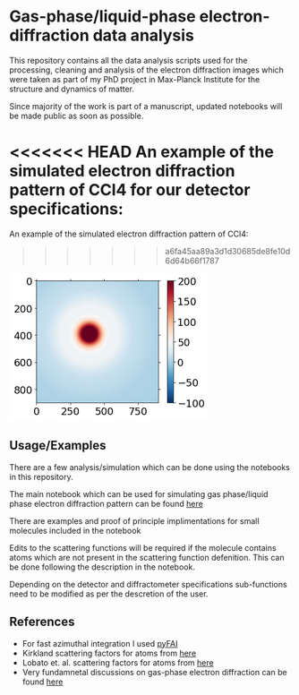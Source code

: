 
# Gas-phase/liquid-phase electron-diffraction data analysis

This repository contains all the data analysis scripts used for the processing, cleaning and analysis of the electron diffraction images which were taken as part of my PhD project in Max-Planck Institute for the structure and dynamics of matter.

Since majority of the work is part of a manuscript, updated notebooks will be made public as soon as possible.

<<<<<<< HEAD
An example of the simulated electron diffraction pattern of CCl4 for our detector specifications:
=======
An example of the simulated electron diffraction pattern of CCl4:
>>>>>>> a6fa45aa89a3d1d30685de8fe10d6d64b66f1787

![diffraction_modified_scattering_glycerol_isolated](https://github.com/meghanad-kayanattil/Electron-diffraction/blob/main/Itot_ccl4_simulated_kirk.png)

## Usage/Examples

There are a few analysis/simulation which can be done
using the notebooks in this repository. 

The main notebook which can be used for simulating
gas phase/liquid phase electron diffraction pattern 
can be found [here](https://github.com/meghanad-kayanattil/Electron-diffraction/blob/main/Simulation%20of%20electron%20diffraction%20pattern%20Gas.ipynb)

There are examples and proof of principle implimentations
for small molecules included in the notebook

Edits to the scattering functions will be required if the molecule
contains atoms which are not present in the scattering function defenition.
This can be done following the description in the notebook. 

Depending on the detector and diffractometer specifications sub-functions
need to be modified as per the descretion of the user.


## References

 - For fast azimuthal integration I used [pyFAI](https://pyfai.readthedocs.io/en/master/)
 - Kirkland scattering factors for atoms from [here](https://link.springer.com/chapter/10.1007/978-1-4419-6533-2_11)
 - Lobato et. al. scattering factors for atoms from [here](https://onlinelibrary.wiley.com/iucr/doi/10.1107/S205327331401643X)
 - Very fundamnetal discussions on gas-phase electron diffraction can be found [here](https://journals.aps.org/rmp/abstract/10.1103/RevModPhys.8.231) 